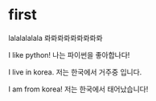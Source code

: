 # first
lalalalalala
롸롸롸롸롸롸롸롸롸

I like python!
나는 파이썬을 좋아합나다!

I live in korea.
저는 한국에서 거주중 입니다.

I am from korea!
저는 한국에서 태어났습니다!
